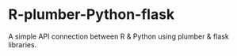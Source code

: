 # R-plumber-Python-flask

A simple API connection between R & Python using plumber & flask libraries.
